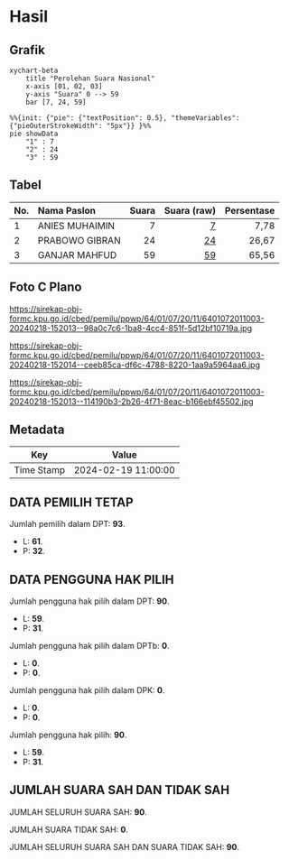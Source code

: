 # Hasil

## Grafik

```mermaid
xychart-beta
    title "Perolehan Suara Nasional"
    x-axis [01, 02, 03]
    y-axis "Suara" 0 --> 59
    bar [7, 24, 59]
```

```mermaid
%%{init: {"pie": {"textPosition": 0.5}, "themeVariables": {"pieOuterStrokeWidth": "5px"}} }%%
pie showData
    "1" : 7
    "2" : 24
    "3" : 59
```

## Tabel

| No. | Nama Paslon    | Suara | Suara (raw) | Persentase |
|:--- |:-------------- | -----:| -----------:| ----------:|
| 1   | ANIES MUHAIMIN | 7     | [7][p-1]    | 7,78       |
| 2   | PRABOWO GIBRAN | 24    | [24][p-2]   | 26,67      |
| 3   | GANJAR MAHFUD  | 59    | [59][p-3]   | 65,56      |


[p-1]: https://github.com/gigit-pemilu/pemilu-2024/blob/main/pilpres/hitung-suara/sub/64-kalimantan-timur/sub/01-paser/sub/07-muara-komam/sub/2011-swan-slutung/sub/003-tps/sub/paslon-1.txt
[p-2]: https://github.com/gigit-pemilu/pemilu-2024/blob/main/pilpres/hitung-suara/sub/64-kalimantan-timur/sub/01-paser/sub/07-muara-komam/sub/2011-swan-slutung/sub/003-tps/sub/paslon-2.txt
[p-3]: https://github.com/gigit-pemilu/pemilu-2024/blob/main/pilpres/hitung-suara/sub/64-kalimantan-timur/sub/01-paser/sub/07-muara-komam/sub/2011-swan-slutung/sub/003-tps/sub/paslon-3.txt

## Foto C Plano

https://sirekap-obj-formc.kpu.go.id/cbed/pemilu/ppwp/64/01/07/20/11/6401072011003-20240218-152013--98a0c7c6-1ba8-4cc4-851f-5d12bf10719a.jpg

https://sirekap-obj-formc.kpu.go.id/cbed/pemilu/ppwp/64/01/07/20/11/6401072011003-20240218-152014--ceeb85ca-df6c-4788-8220-1aa9a5964aa6.jpg

https://sirekap-obj-formc.kpu.go.id/cbed/pemilu/ppwp/64/01/07/20/11/6401072011003-20240218-152013--114190b3-2b26-4f71-8eac-b166ebf45502.jpg


## Metadata

| Key        | Value               |
| ---------- | ------------------- |
| Time Stamp | 2024-02-19 11:00:00 |


## DATA PEMILIH TETAP

Jumlah pemilih dalam DPT: **93**.
 * L: **61**.
 * P: **32**.

## DATA PENGGUNA HAK PILIH

Jumlah pengguna hak pilih dalam DPT: **90**.
 * L: **59**.
 * P: **31**.

Jumlah pengguna hak pilih dalam DPTb: **0**.
 * L: **0**.
 * P: **0**.

Jumlah pengguna hak pilih dalam DPK: **0**.
 * L: **0**.
 * P: **0**.

Jumlah pengguna hak pilih: **90**.
 * L: **59**.
 * P: **31**.

## JUMLAH SUARA SAH DAN TIDAK SAH

JUMLAH SELURUH SUARA SAH: **90**.

JUMLAH SUARA TIDAK SAH: **0**.

JUMLAH SELURUH SUARA SAH DAN SUARA TIDAK SAH: **90**.


